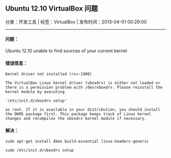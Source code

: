 ## Ubuntu 12.10 VirtualBox 问题

分类：开发工具 | 标签：VirtualBox | 发布时间：2013-04-01 00:29:00

___

#### 问题：

Ubuntu 12.10 unable to find sources of your current kernel

#### 错误信息：

	Kernel driver not installed (rc=-1908)

    The VirtualBox Linux kernel driver (vboxdrv) is either not loaded or there is a permission problem with /dev/vboxdrv. Please reinstall the kernel module by executing

    '/etc/init.d/vboxdrv setup'

    as root. If it is available in your distribution, you should install the DKMS package first. This package keeps track of Linux kernel changes and recompiles the vboxdrv kernel module if necessary.
    
#### 解决：

	sudo apt-get install dkms build-essential linux-headers-generic
	
	sudo /etc/init.d/vboxdrv setup